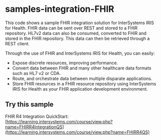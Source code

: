 # samples-integration-FHIR

This code shows a sample FHIR integration solution for InterSystems IRIS for Health. FHIR data can be sent over REST and stored to a FHIR repository. HL7v2 data can also be consumed, converted to FHIR and stored in the FHIR repository. This data can then be retrieved through a REST client.

Through the use of FHIR and InterSystems IRIS for Health, you can easily:

* Expose discrete resources, improving performance.
* Convert data between FHIR and many other healthcare data formats such as HL7 v2 or CDA.
* Route, and orchestrate data between multiple disparate applications.
* Store FHIR resources in a FHIR resource repository using InterSystems IRIS for Health as your FHIR application development environment.

## Try this sample

FHIR R4 Integration QuickStart: [https://learning.intersystems.com/course/view.php?name=FHIRR4IntegrationQS](https://learning.intersystems.com/course/view.php?name=FHIRR4QS)